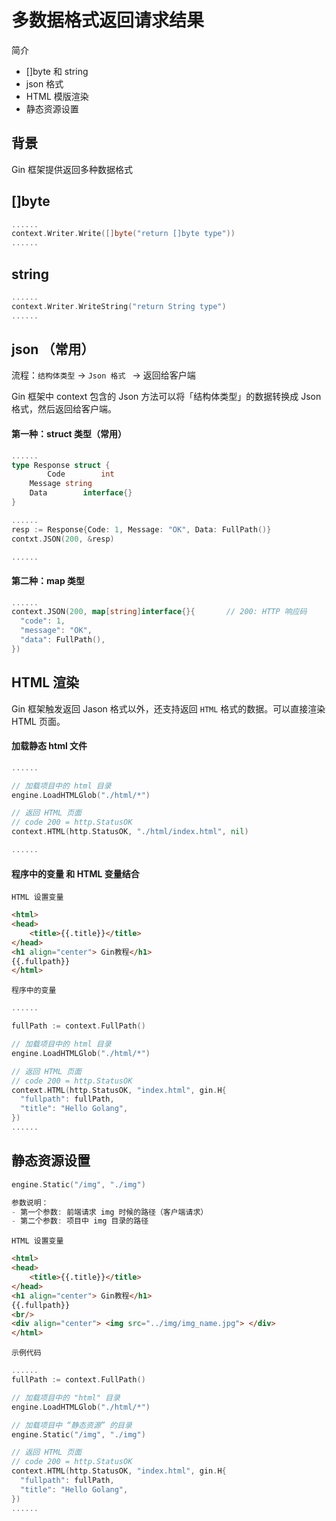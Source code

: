 # 多数据格式返回请求结果

简介

- []byte 和 string
- json 格式
- HTML 模版渲染
- 静态资源设置

##  背景

Gin 框架提供返回多种数据格式



## []byte 

```go
......
context.Writer.Write([]byte("return []byte type"))
......
```

## string

```go
......
context.Writer.WriteString("return String type")
......
```

## json （常用）

流程：`结构体类型` -> `Json 格式 ` -> 返回给客户端

Gin 框架中 context 包含的 Json 方法可以将「结构体类型」的数据转换成 Json 格式，然后返回给客户端。

#### 第一种：struct 类型（常用）

```go
......
type Response struct {
		Code 		int
  	Message	string
  	Data		interface{}
}

......
resp := Response{Code: 1, Message: "OK", Data: FullPath()}
contxt.JSON(200, &resp)

......
```

#### 第二种：map 类型

```go
......
context.JSON(200, map[string]interface{}{		// 200: HTTP 响应码
  "code": 1,
  "message": "OK",
  "data": FullPath(),
})
```

## HTML 渲染

Gin 框架触发返回 Jason 格式以外，还支持返回 `HTML` 格式的数据。可以直接渲染 HTML 页面。

#### 加载静态 html 文件

```go
......

// 加载项目中的 html 目录
engine.LoadHTMLGlob("./html/*")

// 返回 HTML 页面
// code 200 = http.StatusOK
context.HTML(http.StatusOK, "./html/index.html", nil)

......
```

#### 程序中的变量 和 HTML 变量结合

`HTML 设置变量`

```html
<html>
<head>
    <title>{{.title}}</title>
</head>
<h1 align="center"> Gin教程</h1>
{{.fullpath}}
</html>
```

`程序中的变量`

```go
......

fullPath := context.FullPath()

// 加载项目中的 html 目录
engine.LoadHTMLGlob("./html/*")

// 返回 HTML 页面
// code 200 = http.StatusOK
context.HTML(http.StatusOK, "index.html", gin.H{
  "fullpath": fullPath,
  "title": "Hello Golang",
})
......
```

## 静态资源设置

```go
engine.Static("/img", "./img")

参数说明：
- 第一个参数: 前端请求 img 时候的路径（客户端请求）
- 第二个参数: 项目中 img 目录的路径
```

`HTML 设置变量`

```html
<html>
<head>
    <title>{{.title}}</title>
</head>
<h1 align="center"> Gin教程</h1>
{{.fullpath}}
<br/>
<div align="center"> <img src="../img/img_name.jpg"> </div>
</html>
```

`示例代码`

```go
......
fullPath := context.FullPath()

// 加载项目中的 "html" 目录
engine.LoadHTMLGlob("./html/*")

// 加载项目中 “静态资源” 的目录
engine.Static("/img", "./img")

// 返回 HTML 页面
// code 200 = http.StatusOK
context.HTML(http.StatusOK, "index.html", gin.H{
  "fullpath": fullPath,
  "title": "Hello Golang",
})
......
```

